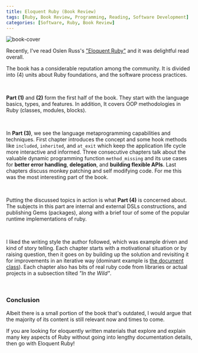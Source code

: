 ```yaml
---
title: Eloquent Ruby (Book Review)
tags: [Ruby, Book Review, Programming, Reading, Software Development]
categories: [Software, Ruby, Book Review]
---
```


<img src="{{ site.baseurl_root }}/public/images/eloquent-ruby-cover.jpg" class="post-image resize-sm center-image" alt="book-cover" />

Recently, I've read Oslen Russ's <a href="https://amzn.com/0321584104" target="_blank">"Eloquent Ruby"</a> and it was delightful read overall.

The book has a considerable reputation among the community. It is divided into (4) units about Ruby foundations, and the software process practices.

<!-- post-excerpt -->

<br>

**Part (1)** and **(2)** form the first half of the book. They start with the language basics, types, and features. In addition, It covers  OOP methodologies in Ruby (classes, modules, blocks).


<br>

In **Part (3)**, we see the language metaprogramming capabilities and techniques. First chapter introduces the concept and some hook methods like `included`, `inherited`, and `at_exit` which keep the application life cycle more interactive and informed. Three consecutive chapters talk about the valuable dynamic programming function `method_missing` and its use cases for **better error handling**, **delegation**, and **building flexible APIs**. Last chapters discuss monkey patching and self modifying code. For me this was the most interesting part of the book.

<br>

Putting the discussed topics in action is what **Part (4)** is concerned about. The subjects in this part are internal and external DSLs constructions, and publishing Gems (packages), along with a brief tour of some of the popular runtime implementations of ruby.

<br>

I liked the writing style the author followed, which was example driven and kind of story telling. Each chapter starts with a motivational situation or by raising question, then it goes on by building up the solution and revisiting it for improvements in an iterative way (dominant example is [the document class](https://rubygems.org/gems/document/)). Each chapter also has bits of real ruby code from libraries or actual projects in a subsection tilted *"In the Wild"*.

<br>

### **Conclusion**
 Albeit there is a small portion of the book that's outdated, I would argue that the majority of its content is still relevant now and times to come.

 If you are looking for eloquently written materials that explore and explain many key aspects of Ruby without going into lengthy documentation details, then go with Eloquent Ruby!

